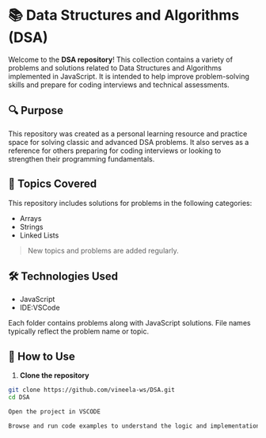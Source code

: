 # 📚 Data Structures and Algorithms (DSA)

Welcome to the **DSA repository**! This collection contains a variety of problems and solutions related to Data Structures and Algorithms implemented in JavaScript. 
It is intended to help improve problem-solving skills and prepare for coding interviews and technical assessments.

## 🔍 Purpose

This repository was created as a personal learning resource and practice space for solving classic and advanced DSA problems.
It also serves as a reference for others preparing for coding interviews or looking to strengthen their programming fundamentals.

## 🧠 Topics Covered

This repository includes solutions for problems in the following categories:

- Arrays
- Strings
- Linked Lists

> New topics and problems are added regularly.

## 🛠️ Technologies Used

- JavaScript
- IDE:VSCode

Each folder contains problems along with JavaScript solutions. File names typically reflect the problem name or topic.

## 🚀 How to Use

1. **Clone the repository**

```bash
git clone https://github.com/vineela-ws/DSA.git
cd DSA

Open the project in VSCODE

Browse and run code examples to understand the logic and implementation.


